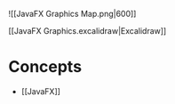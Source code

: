 ![[JavaFX Graphics Map.png|600]]


[[JavaFX Graphics.excalidraw|Excalidraw]]
# Concepts

- [[JavaFX]]